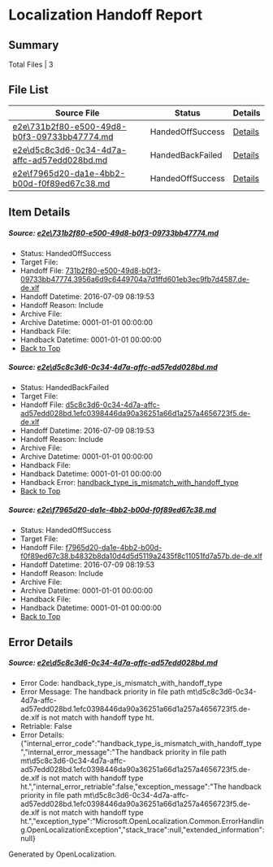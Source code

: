# <a name='report-top'></a> Localization Handoff Report

## Summary
 Total Files | 3

## File List
 Source File | Status | Details 
 ----------- | ------ | ------- 
 [e2e\731b2f80-e500-49d8-b0f3-09733bb47774.md](https://github.com/OpenLocalizationTestOrg/oltest/blob/1fea603491151e700c1806ebc3b2ec0f574abd71/e2e/731b2f80-e500-49d8-b0f3-09733bb47774.md) | HandedOffSuccess | [Details](#49d89aa5eb0913a721530e1c65f8d57625a661ff3)
 [e2e\d5c8c3d6-0c34-4d7a-affc-ad57edd028bd.md](https://github.com/OpenLocalizationTestOrg/oltest/blob/65479f94d954fec0d2ad54b87db2997581c62d97/e2e/d5c8c3d6-0c34-4d7a-affc-ad57edd028bd.md) | HandedBackFailed | [Details](#6ecadf7767d3176726b423a5ffb9dffb8497d85c6)
 [e2e\f7965d20-da1e-4bb2-b00d-f0f89ed67c38.md](https://github.com/OpenLocalizationTestOrg/oltest/blob/514b94d7aef49cb03894059f62892326954386ff/e2e/f7965d20-da1e-4bb2-b00d-f0f89ed67c38.md) | HandedOffSuccess | [Details](#a567ddcf612db4cad9bae47ce0ee298b5bae02818)

## Item Details
##### <a name='49d89aa5eb0913a721530e1c65f8d57625a661ff3'></a> Source: [e2e\731b2f80-e500-49d8-b0f3-09733bb47774.md](https://github.com/OpenLocalizationTestOrg/oltest/blob/1fea603491151e700c1806ebc3b2ec0f574abd71/e2e/731b2f80-e500-49d8-b0f3-09733bb47774.md)
* Status: HandedOffSuccess
* Target File: 
* Handoff File: [731b2f80-e500-49d8-b0f3-09733bb47774.3956a6d9c6449704a7d1ffd601eb3ec9fb7d4587.de-de.xlf](https://github.com/OpenLocalizationTestOrg/olhandoff-e2e/blob/103aa8102e2930a2fce02cb163295ce006f21981/ol-handoff/OpenLocalizationTestOrg/oltest-dede-fly/ci/ht/731b2f80-e500-49d8-b0f3-09733bb47774.3956a6d9c6449704a7d1ffd601eb3ec9fb7d4587.de-de.xlf)
* Handoff Datetime: 2016-07-09 08:19:53
* Handoff Reason: Include
* Archive File: 
* Archive Datetime: 0001-01-01 00:00:00
* Handback File: 
* Handback Datetime: 0001-01-01 00:00:00
* [Back to Top](#report-top)

##### <a name='6ecadf7767d3176726b423a5ffb9dffb8497d85c6'></a> Source: [e2e\d5c8c3d6-0c34-4d7a-affc-ad57edd028bd.md](https://github.com/OpenLocalizationTestOrg/oltest/blob/65479f94d954fec0d2ad54b87db2997581c62d97/e2e/d5c8c3d6-0c34-4d7a-affc-ad57edd028bd.md)
* Status: HandedBackFailed
* Target File: 
* Handoff File: [d5c8c3d6-0c34-4d7a-affc-ad57edd028bd.1efc0398446da90a36251a66d1a257a4656723f5.de-de.xlf](https://github.com/OpenLocalizationTestOrg/olhandoff-e2e/blob/103aa8102e2930a2fce02cb163295ce006f21981/ol-handoff/OpenLocalizationTestOrg/oltest-dede-fly/ci/ht/d5c8c3d6-0c34-4d7a-affc-ad57edd028bd.1efc0398446da90a36251a66d1a257a4656723f5.de-de.xlf)
* Handoff Datetime: 2016-07-09 08:19:53
* Handoff Reason: Include
* Archive File: 
* Archive Datetime: 0001-01-01 00:00:00
* Handback File: 
* Handback Datetime: 0001-01-01 00:00:00
* Handback Error: [handback_type_is_mismatch_with_handoff_type](#6ecadf7767d3176726b423a5ffb9dffb8497d85c6handback_type_is_mismatch_with_handoff_type)
* [Back to Top](#report-top)

##### <a name='a567ddcf612db4cad9bae47ce0ee298b5bae02818'></a> Source: [e2e\f7965d20-da1e-4bb2-b00d-f0f89ed67c38.md](https://github.com/OpenLocalizationTestOrg/oltest/blob/514b94d7aef49cb03894059f62892326954386ff/e2e/f7965d20-da1e-4bb2-b00d-f0f89ed67c38.md)
* Status: HandedOffSuccess
* Target File: 
* Handoff File: [f7965d20-da1e-4bb2-b00d-f0f89ed67c38.b4832b8da10d4d5d5119a2435f8c11051fd7a57b.de-de.xlf](https://github.com/OpenLocalizationTestOrg/olhandoff-e2e/blob/103aa8102e2930a2fce02cb163295ce006f21981/ol-handoff/OpenLocalizationTestOrg/oltest-dede-fly/ci/ht/f7965d20-da1e-4bb2-b00d-f0f89ed67c38.b4832b8da10d4d5d5119a2435f8c11051fd7a57b.de-de.xlf)
* Handoff Datetime: 2016-07-09 08:19:53
* Handoff Reason: Include
* Archive File: 
* Archive Datetime: 0001-01-01 00:00:00
* Handback File: 
* Handback Datetime: 0001-01-01 00:00:00
* [Back to Top](#report-top)


## Error Details
##### <a name='6ecadf7767d3176726b423a5ffb9dffb8497d85c6handback_type_is_mismatch_with_handoff_type'></a> Source: [e2e\d5c8c3d6-0c34-4d7a-affc-ad57edd028bd.md](#6ecadf7767d3176726b423a5ffb9dffb8497d85c6)
* Error Code: handback_type_is_mismatch_with_handoff_type
* Error Message: The handback priority in file path mt\d5c8c3d6-0c34-4d7a-affc-ad57edd028bd.1efc0398446da90a36251a66d1a257a4656723f5.de-de.xlf is not match with handoff type ht.
* Retriable: False
* Error Details: {"internal_error_code":"handback_type_is_mismatch_with_handoff_type","internal_error_message":"The handback priority in file path mt\\d5c8c3d6-0c34-4d7a-affc-ad57edd028bd.1efc0398446da90a36251a66d1a257a4656723f5.de-de.xlf is not match with handoff type ht.","internal_error_retriable":false,"exception_message":"The handback priority in file path mt\\d5c8c3d6-0c34-4d7a-affc-ad57edd028bd.1efc0398446da90a36251a66d1a257a4656723f5.de-de.xlf is not match with handoff type ht.","exception_type":"Microsoft.OpenLocalization.Common.ErrorHandling.OpenLocalizationException","stack_trace":null,"extended_information":null}


Generated by OpenLocalization.
